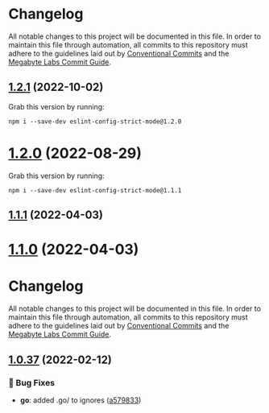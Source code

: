 # Changelog

All notable changes to this project will be documented in this file. In order to maintain this file through automation, all commits to this repository must adhere to the guidelines laid out by [Conventional Commits](https://conventionalcommits.org) and the [Megabyte Labs Commit Guide](https://megabyte.space/docs/contributing/commits).

## [1.2.1](https://gitlab.com/megabyte-labs/npm/configs/eslint/compare/v1.2.0...v1.2.1) (2022-10-02)





Grab this version by running:


```shell
npm i --save-dev eslint-config-strict-mode@1.2.0
```

# [1.2.0](https://gitlab.com/megabyte-labs/npm/configs/eslint/compare/v1.1.1...v1.2.0) (2022-08-29)





Grab this version by running:


```shell
npm i --save-dev eslint-config-strict-mode@1.1.1
```

## [1.1.1](https://gitlab.com/megabyte-labs/npm/configs/eslint/compare/v1.1.0...v1.1.1) (2022-04-03)

# [1.1.0](https://gitlab.com/megabyte-labs/npm/configs/eslint/compare/v1.0.53...v1.1.0) (2022-04-03)

# Changelog

All notable changes to this project will be documented in this file. In order to maintain         this file through automation, all commits to this repository must adhere to the guidelines laid out by         [Conventional Commits](https://conventionalcommits.org) and the         [Megabyte Labs Commit Guide](https://megabyte.space/docs/contributing/commits).

## [1.0.37](https://gitlab.com/megabyte-labs/npm/configs/eslint/compare/v1.0.36...v1.0.37) (2022-02-12)


### 🐛 Bug Fixes

* **go**: added .go/ to ignores ([a579833](https://gitlab.com/megabyte-labs/npm/configs/eslint/commit/a579833))
